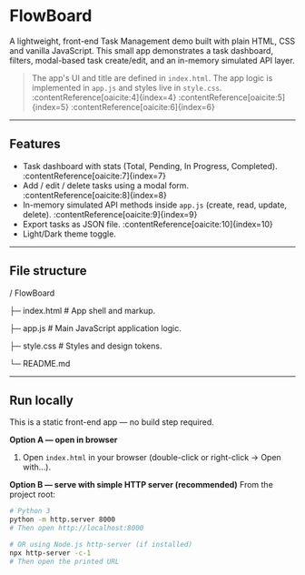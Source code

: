 # FlowBoard

A lightweight, front-end Task Management demo built with plain HTML, CSS and vanilla JavaScript.
This small app demonstrates a task dashboard, filters, modal-based task create/edit, and an in-memory simulated API layer.

> The app's UI and title are defined in `index.html`. The app logic is implemented in `app.js` and styles live in `style.css`. :contentReference[oaicite:4]{index=4} :contentReference[oaicite:5]{index=5} :contentReference[oaicite:6]{index=6}

---

## Features

- Task dashboard with stats (Total, Pending, In Progress, Completed). :contentReference[oaicite:7]{index=7}  
- Add / edit / delete tasks using a modal form. :contentReference[oaicite:8]{index=8}  
- In-memory simulated API methods inside `app.js` (create, read, update, delete). :contentReference[oaicite:9]{index=9}  
- Export tasks as JSON file. :contentReference[oaicite:10]{index=10}  
- Light/Dark theme toggle.

---

## File structure
/ FlowBoard

├─ index.html # App shell and markup. 

├─ app.js # Main JavaScript application logic. 

├─ style.css # Styles and design tokens. 

└─ README.md



---

## Run locally

This is a static front-end app — no build step required.

**Option A — open in browser**
1. Open `index.html` in your browser (double-click or right-click → Open with…).

**Option B — serve with simple HTTP server (recommended)**
From the project root:

```bash
# Python 3
python -m http.server 8000
# Then open http://localhost:8000

# OR using Node.js http-server (if installed)
npx http-server -c-1
# Then open the printed URL


